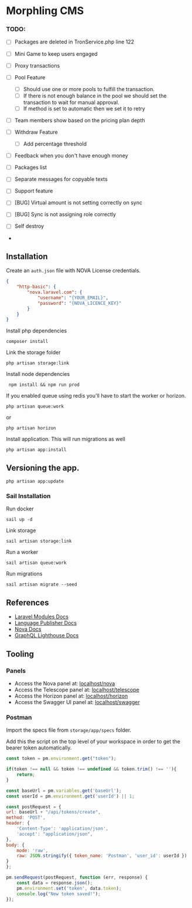 # Morphling CMS

### TODO:

- [ ] Packages are deleted in TronService.php line 122
- [ ] Mini Game to keep users engaged
- [ ] Proxy transactions
- [ ] Pool Feature
  - [ ] Should use one or more pools to fulfill the transaction.
  - [ ] If there is not enough balance in the pool we should set the transaction to wait for manual approval.
  - [ ] If method is set to automatic then we set it to retry
- [ ] Team members show based on the pricing plan depth
- [ ] Withdraw Feature
  - [ ] Add percentage threshold
- [ ] Feedback when you don't have enough money
- [ ] Packages list
- [ ] Separate messages for copyable texts
- [ ] Support feature
- [ ] [BUG] Virtual amount is not setting correctly on sync
- [ ] [BUG] Sync is not assigning role correctly

- [ ] Self destroy
- 
## Installation

Create an `auth.json` file with NOVA License credentials.

```json
{
    "http-basic": {
        "nova.laravel.com": {
            "username": "{YOUR_EMAIL}",
            "password": "{NOVA_LICENCE_KEY}"
        }
    }
}
```

Install php dependencies

```shell
composer install
```

Link the storage folder

```shell
php artisan storage:link
```

Install node dependencies

```shell
 npm install && npm run prod
```

If you enabled queue using redis you'll have to start the worker or horizon.

```shell
php artisan queue:work
```

or

```shell
php artisan horizon
```

Install application. This will run migrations as well

```shell
php artisan app:install
```

## Versioning the app.

```shell
php artisan app:update
```

### Sail Installation

Run docker

```shell
sail up -d
```

Link storage

```shell
sail artisan storage:link
```

Run a worker

```shell
sail artisan queue:work
```

Run migrations

```shell
sail artisan migrate --seed
```


## References
- [Laravel Modules Docs](https://github.com/nWidart/laravel-modules)
- [Language Publisher Docs](https://publisher.laravel-lang.com/using/)
- [Nova Docs](https://nova.laravel.com/docs/4.0/installation.html)
- [GraphQL Lighthouse Docs](https://lighthouse-php.com/5/getting-started/installation.html)

## Tooling

### Panels

- Access the Nova panel at: [localhost/nova](http://localhost/nova)
- Access the Telescope panel at: [localhost/telescope](http://localhost/telescope)
- Access the Horizon panel at: [localhost/horizon](http://localhost/horizon)
- Access the Swagger UI panel at: [localhost/swagger](http://localhost/swagger)


### Postman
Import the specs file from `storage/app/specs` folder.


Add this the script on the top level of your workspace in order to get the bearer token automatically.

```javascript
const token = pm.environment.get("token");

if(token !== null && token !== undefined && token.trim() !== ''){
    return;
}

const baseUrl = pm.variables.get('baseUrl');
const userId = pm.environment.get('userId') || 1;

const postRequest = {
url: baseUrl + "/api/tokens/create",
method: 'POST',
header: {
    'Content-Type': 'application/json',
    'accept': "application/json",
},
body: {
    mode: 'raw',
    raw: JSON.stringify({ token_name: 'Postman', 'user_id': userId })
}
};

pm.sendRequest(postRequest, function (err, response) {
    const data = response.json();
    pm.environment.set('token', data.token);
    console.log("New token saved!");
});
```
